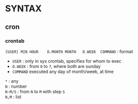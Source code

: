 # SYNTAX

## cron

### crontab

`[USER]	MIN	HOUR	D.MONTH	MONTH	D.WEEK	COMMAND` : format
*	`USER` : only in sys crontab, specifies for whom to exec
*	`D.WEEK` : from `0` to `7`, where both are sunday
*	`COMMAND` executed any day of month/week, at time

`*` : any  
`N` : number  
`N-M/S` : from `N` to `M` with step `S`  
`N,M` : list  
